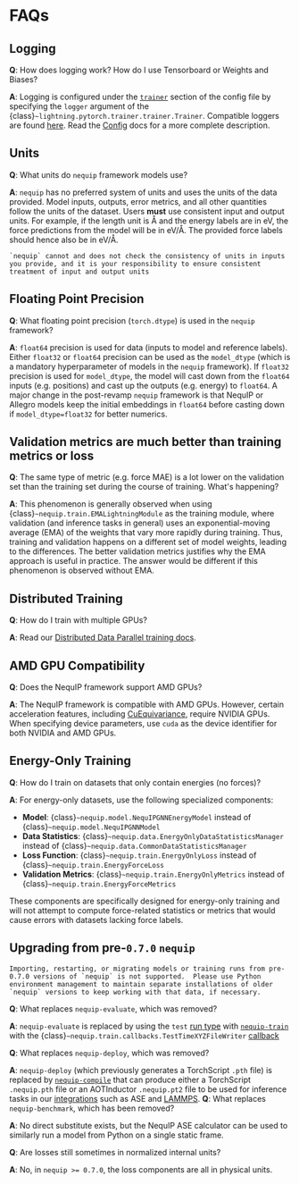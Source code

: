 # FAQs

## Logging

  **Q**: How does logging work? How do I use Tensorboard or Weights and Biases?

  **A**: Logging is configured under the [`trainer`](../configuration/config.md#trainer) section of the config file by specifying the `logger` argument of the {class}`~lightning.pytorch.trainer.trainer.Trainer`. Compatible loggers are found [here](https://lightning.ai/docs/pytorch/stable/api_references.html#loggers). Read the [Config](../configuration/config.md) docs for a more complete description.

## Units
  **Q**: What units do `nequip` framework models use?

  **A**: `nequip` has no preferred system of units and uses the units of the data provided. Model inputs, outputs, error metrics, and all other quantities follow the units of the dataset. Users **must** use consistent input and output units. For example, if the length unit is Å and the energy labels are in eV, the force predictions from the model will be in eV/Å. The provided force labels should hence also be in eV/Å.

```{warning}
`nequip` cannot and does not check the consistency of units in inputs you provide, and it is your responsibility to ensure consistent treatment of input and output units
```

## Floating Point Precision

  **Q**: What floating point precision (`torch.dtype`) is used in the `nequip` framework?

  **A**: `float64` precision is used for data (inputs to model and reference labels). Either `float32` or `float64` precision can be used as the `model_dtype` (which is a mandatory hyperparameter of models in the `nequip` framework). If `float32` precision is used for `model_dtype`, the model will cast down from the `float64` inputs (e.g. positions) and cast up the outputs (e.g. energy) to `float64`. A major change in the post-revamp `nequip` framework is that NequIP or Allegro models keep the initial embeddings in `float64` before casting down if `model_dtype=float32` for better numerics.

## Validation metrics are much better than training metrics or loss

  **Q**: The same type of metric (e.g. force MAE) is a lot lower on the validation set than the training set during the course of training. What's happening?

  **A**: This phenomenon is generally observed when using {class}`~nequip.train.EMALightningModule` as the training module, where validation (and inference tasks in general) uses an exponential-moving average (EMA) of the weights that vary more rapidly during training. Thus, training and validation happens on a different set of model weights, leading to the differences. The better validation metrics justifies why the EMA approach is useful in practice. The answer would be different if this phenomenon is observed without EMA.

## Distributed Training

  **Q**: How do I train with multiple GPUs?

  **A**: Read our [Distributed Data Parallel training docs](../accelerations/ddp_training.md).

## AMD GPU Compatibility

  **Q**: Does the NequIP framework support AMD GPUs?

  **A**: The NequIP framework is compatible with AMD GPUs. However, certain acceleration features, including [CuEquivariance](../accelerations/cuequivariance.md), require NVIDIA GPUs. When specifying device parameters, use `cuda` as the device identifier for both NVIDIA and AMD GPUs.

## Energy-Only Training

  **Q**: How do I train on datasets that only contain energies (no forces)?

  **A**: For energy-only datasets, use the following specialized components:

  - **Model**: {class}`~nequip.model.NequIPGNNEnergyModel` instead of {class}`~nequip.model.NequIPGNNModel`
  - **Data Statistics**: {class}`~nequip.data.EnergyOnlyDataStatisticsManager` instead of {class}`~nequip.data.CommonDataStatisticsManager`
  - **Loss Function**: {class}`~nequip.train.EnergyOnlyLoss` instead of {class}`~nequip.train.EnergyForceLoss`
  - **Validation Metrics**: {class}`~nequip.train.EnergyOnlyMetrics` instead of {class}`~nequip.train.EnergyForceMetrics`

  These components are specifically designed for energy-only training and will not attempt to compute force-related statistics or metrics that would cause errors with datasets lacking force labels.

## Upgrading from pre-`0.7.0` `nequip`

```{warning}
Importing, restarting, or migrating models or training runs from pre-0.7.0 versions of `nequip` is not supported.  Please use Python environment management to maintain separate installations of older `nequip` versions to keep working with that data, if necessary.
```

  **Q**: What replaces `nequip-evaluate`, which was removed?

  **A**: `nequip-evaluate` is replaced by using the `test` [run type](../configuration/config.md#run) with [`nequip-train`](../getting-started/workflow.md#testing) with the {class}`~nequip.train.callbacks.TestTimeXYZFileWriter` [callback](../../api/callbacks.rst)

  **Q**: What replaces `nequip-deploy`, which was removed?

  **A**: `nequip-deploy` (which previously generates a TorchScript `.pth` file) is replaced by [`nequip-compile`](../getting-started/workflow.md#compilation) that can produce either a TorchScript `.nequip.pth` file or an AOTInductor `.nequip.pt2` file to be used for inference tasks in our [integrations](../../integrations/all.rst) such as ASE and [LAMMPS](../../integrations/lammps/index.md).
  **Q**: What replaces `nequip-benchmark`, which has been removed?

  **A**: No direct substitute exists, but the NequIP ASE calculator can be used to similarly run a model from Python on a single static frame.

  **Q**: Are losses still sometimes in normalized internal units?

  **A**: No, in `nequip >= 0.7.0`, the loss components are all in physical units.
